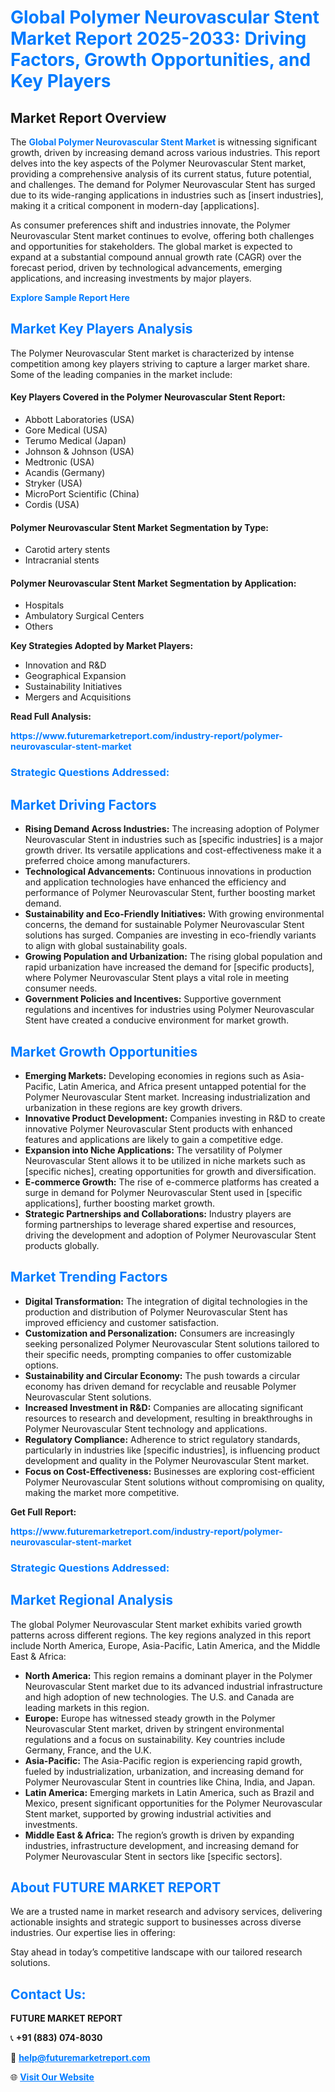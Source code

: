 <h1 style="color: #007BFF;">Global Polymer Neurovascular Stent Market Report 2025-2033: Driving Factors, Growth Opportunities, and Key Players</h1>

<section id="overview">
<h2>Market Report Overview</h2>
<p>The <a href="https://www.futuremarketreport.com/industry-report/polymer-neurovascular-stent-market" style="color: #007BFF; text-decoration: none;"><strong>Global Polymer Neurovascular Stent Market</strong></a> is witnessing significant growth, driven by increasing demand across various industries. This report delves into the key aspects of the Polymer Neurovascular Stent market, providing a comprehensive analysis of its current status, future potential, and challenges. The demand for Polymer Neurovascular Stent has surged due to its wide-ranging applications in industries such as [insert industries], making it a critical component in modern-day [applications].</p>
<p>As consumer preferences shift and industries innovate, the Polymer Neurovascular Stent market continues to evolve, offering both challenges and opportunities for stakeholders. The global market is expected to expand at a substantial compound annual growth rate (CAGR) over the forecast period, driven by technological advancements, emerging applications, and increasing investments by major players.</p>
</section>

<section id="overview">
<p><a href="https://www.futuremarketreport.com/request-sample/reportId=37272" style="color: #007BFF; text-decoration: none;"><strong>Explore Sample Report Here</strong></a></p>
</section>

<section id="key-players">
<h2 style="color: #007BFF;">Market Key Players Analysis</h2>
<p>The Polymer Neurovascular Stent market is characterized by intense competition among key players striving to capture a larger market share. Some of the leading companies in the market include:</p>
<h4>Key Players Covered in the Polymer Neurovascular Stent Report:</h4>
<ul><li>Abbott Laboratories (USA)</li><li>Gore Medical (USA)</li><li>Terumo Medical (Japan)</li><li>Johnson &amp; Johnson (USA)</li><li>Medtronic (USA)</li><li>Acandis (Germany)</li><li>Stryker (USA)</li><li>MicroPort Scientific (China)</li><li>Cordis (USA)</li></ul>
<h4>Polymer Neurovascular Stent Market Segmentation by Type:</h4>
<ul><li>Carotid artery stents</li><li>Intracranial stents</li></ul>

<h4>Polymer Neurovascular Stent Market Segmentation by Application:</h4>
<ul><li>Hospitals</li><li>Ambulatory Surgical Centers</li><li>Others</li></ul>
<p><strong>Key Strategies Adopted by Market Players:</strong></p>
<ul>
<li>Innovation and R&D</li>
<li>Geographical Expansion</li>
<li>Sustainability Initiatives</li>
<li>Mergers and Acquisitions</li>
</ul>
</section>

<section>
<p><strong>Read Full Analysis: </strong></p><a href="https://www.futuremarketreport.com/industry-report/polymer-neurovascular-stent-market" style="color: #007BFF; text-decoration: none;"><strong>https://www.futuremarketreport.com/industry-report/polymer-neurovascular-stent-market</strong></a>
<h3 style="color: #007BFF;">Strategic Questions Addressed:</h3>
</section>

<section id="driving-factors">
<h2 style="color: #007BFF;">Market Driving Factors</h2>
<ul>
<li><strong>Rising Demand Across Industries:</strong> The increasing adoption of Polymer Neurovascular Stent in industries such as [specific industries] is a major growth driver. Its versatile applications and cost-effectiveness make it a preferred choice among manufacturers.</li>
<li><strong>Technological Advancements:</strong> Continuous innovations in production and application technologies have enhanced the efficiency and performance of Polymer Neurovascular Stent, further boosting market demand.</li>
<li><strong>Sustainability and Eco-Friendly Initiatives:</strong> With growing environmental concerns, the demand for sustainable Polymer Neurovascular Stent solutions has surged. Companies are investing in eco-friendly variants to align with global sustainability goals.</li>
<li><strong>Growing Population and Urbanization:</strong> The rising global population and rapid urbanization have increased the demand for [specific products], where Polymer Neurovascular Stent plays a vital role in meeting consumer needs.</li>
<li><strong>Government Policies and Incentives:</strong> Supportive government regulations and incentives for industries using Polymer Neurovascular Stent have created a conducive environment for market growth.</li>
</ul>
</section>

<section id="growth-opportunities">
<h2 style="color: #007BFF;">Market Growth Opportunities</h2>
<ul>
<li><strong>Emerging Markets:</strong> Developing economies in regions such as Asia-Pacific, Latin America, and Africa present untapped potential for the Polymer Neurovascular Stent market. Increasing industrialization and urbanization in these regions are key growth drivers.</li>
<li><strong>Innovative Product Development:</strong> Companies investing in R&D to create innovative Polymer Neurovascular Stent products with enhanced features and applications are likely to gain a competitive edge.</li>
<li><strong>Expansion into Niche Applications:</strong> The versatility of Polymer Neurovascular Stent allows it to be utilized in niche markets such as [specific niches], creating opportunities for growth and diversification.</li>
<li><strong>E-commerce Growth:</strong> The rise of e-commerce platforms has created a surge in demand for Polymer Neurovascular Stent used in [specific applications], further boosting market growth.</li>
<li><strong>Strategic Partnerships and Collaborations:</strong> Industry players are forming partnerships to leverage shared expertise and resources, driving the development and adoption of Polymer Neurovascular Stent products globally.</li>
</ul>
</section>

<section id="trending-factors">
<h2 style="color: #007BFF;">Market Trending Factors</h2>
<ul>
<li><strong>Digital Transformation:</strong> The integration of digital technologies in the production and distribution of Polymer Neurovascular Stent has improved efficiency and customer satisfaction.</li>
<li><strong>Customization and Personalization:</strong> Consumers are increasingly seeking personalized Polymer Neurovascular Stent solutions tailored to their specific needs, prompting companies to offer customizable options.</li>
<li><strong>Sustainability and Circular Economy:</strong> The push towards a circular economy has driven demand for recyclable and reusable Polymer Neurovascular Stent solutions.</li>
<li><strong>Increased Investment in R&D:</strong> Companies are allocating significant resources to research and development, resulting in breakthroughs in Polymer Neurovascular Stent technology and applications.</li>
<li><strong>Regulatory Compliance:</strong> Adherence to strict regulatory standards, particularly in industries like [specific industries], is influencing product development and quality in the Polymer Neurovascular Stent market.</li>
<li><strong>Focus on Cost-Effectiveness:</strong> Businesses are exploring cost-efficient Polymer Neurovascular Stent solutions without compromising on quality, making the market more competitive.</li>
</ul>
</section>

<section>
<p><strong>Get Full Report: </strong></p><a href="https://www.futuremarketreport.com/industry-report/polymer-neurovascular-stent-market" style="color: #007BFF; text-decoration: none;"><strong>https://www.futuremarketreport.com/industry-report/polymer-neurovascular-stent-market</strong></a>
<h3 style="color: #007BFF;">Strategic Questions Addressed:</h3>
</section>


<section id="regional-analysis">
<h2 style="color: #007BFF;">Market Regional Analysis</h2>
<p>The global Polymer Neurovascular Stent market exhibits varied growth patterns across different regions. The key regions analyzed in this report include North America, Europe, Asia-Pacific, Latin America, and the Middle East & Africa:</p>
<ul>
<li><strong>North America:</strong> This region remains a dominant player in the Polymer Neurovascular Stent market due to its advanced industrial infrastructure and high adoption of new technologies. The U.S. and Canada are leading markets in this region.</li>
<li><strong>Europe:</strong> Europe has witnessed steady growth in the Polymer Neurovascular Stent market, driven by stringent environmental regulations and a focus on sustainability. Key countries include Germany, France, and the U.K.</li>
<li><strong>Asia-Pacific:</strong> The Asia-Pacific region is experiencing rapid growth, fueled by industrialization, urbanization, and increasing demand for Polymer Neurovascular Stent in countries like China, India, and Japan.</li>
<li><strong>Latin America:</strong> Emerging markets in Latin America, such as Brazil and Mexico, present significant opportunities for the Polymer Neurovascular Stent market, supported by growing industrial activities and investments.</li>
<li><strong>Middle East & Africa:</strong> The region’s growth is driven by expanding industries, infrastructure development, and increasing demand for Polymer Neurovascular Stent in sectors like [specific sectors].</li>
</ul>
</section>

<footer>
<h2 style="color: #007BFF;">About FUTURE MARKET REPORT</h2>
<p>We are a trusted name in market research and advisory services, delivering actionable insights and strategic support to businesses across diverse industries. Our expertise lies in offering:</p>

<p>Stay ahead in today’s competitive landscape with our tailored research solutions.</p>

<h2 style="color: #007BFF;">Contact Us:</h2>
<p><strong>FUTURE MARKET REPORT</strong></p>
<p>📞 <strong>+91 (883) 074-8030</strong></p>
<p>📧 <strong><a href="mailto:help@futuremarketreport.com" style="color: #007BFF;">help@futuremarketreport.com</a></strong></p>
<p>🌐 <strong><a href="https://www.futuremarketreport.com/" style="color: #007BFF;">Visit Our Website</a></strong></p>
</footer>
